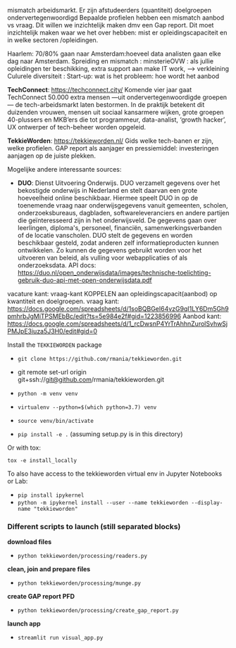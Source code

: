 
mismatch arbeidsmarkt. Er zijn afstudeerders (quantiteit) doelgroepen ondervertegenwoordigd
Bepaalde profielen hebben een mismatch aanbod vs vraag. Dit willen we inzichtelijk maken dmv een Gap report. 
Dit moet inzichtelijk maken waar we het over hebben: mist er opleidingscapaciteit en in welke sectoren
/opleidingen. 

Haarlem: 70/80% gaan naar Amsterdam:hoeveel data analisten gaan elke dag naar Amsterdam. Spreiding en mismatch
: minsterieOVW : als jullie opleidingen ter beschikking, extra support aan make IT work, --> verkleining 
Culurele diversiteit : Start-up: wat is het probleem: hoe wordt het aanbod

**TechConnect**: https://techconnect.city/
Komende vier jaar gaat TechConnect 50.000 extra mensen —uit ondervertegenwoordigde groepen— 
de tech-arbeidsmarkt laten bestormen. In de praktijk betekent dit duizenden vrouwen, mensen uit sociaal 
kansarmere wijken, grote groepen 40-plussers en MKB’ers die tot programmeur, data-analist, ‘growth hacker’, 
UX ontwerper of tech-beheer worden opgeleid. 

**TekkieWorden**: https://tekkieworden.nl/
Gids welke tech-banen er zijn, welke profielen. GAP report als aanjager en pressiemiddel: 
investeringen aanjagen op de juiste plekken.  

Mogelijke andere interessante sources:
- **DUO**: Dienst Uitvoering Onderwijs. DUO verzamelt gegevens over het bekostigde onderwijs in Nederland en
stelt daarvan een grote hoeveelheid online beschikbaar. Hiermee speelt DUO in op de toenemende vraag naar 
onderwijsgegevens vanuit gemeenten, scholen, onderzoeksbureaus, dagbladen, softwareleveranciers en andere 
partijen die geïnteresseerd zijn in het onderwijsveld. De gegevens gaan over leerlingen, diploma's, personeel,
financiën, samenwerkingsverbanden of de locatie vanscholen. DUO stelt de gegevens en worden beschikbaar 
gesteld, zodat anderen zelf informatieproducten kunnen ontwikkelen. Zo kunnen de gegevens gebruikt worden 
voor het uitvoeren van beleid, als vulling voor webapplicaties of als onderzoeksdata. 
API docs: https://duo.nl/open_onderwijsdata/images/technische-toelichting-gebruik-duo-api-met-open-onderwijsdata.pdf

vacature kant: vraag-kant KOPPELEN aan opleidingscapacit(aanbod) op kwantiteit en doelgroepen.
vraag kant: 
https://docs.google.com/spreadsheets/d/1soBQBGeI64vzG9qI1LY6Dm5Gh9pmhrbJgMiTPSMEbBc/edit?ts=5e984e2f#gid=1223856996
Aanbod kant: 
https://docs.google.com/spreadsheets/d/1_rcDwsnP4YrTrAhhnZurolSvhwSjPMJpE3iuza5J3H0/edit#gid=0

Install the `TEKKIEWORDEN` package

 - `git clone https://github.com/rmania/tekkieworden.git`
 -  git remote set-url origin git+ssh://git@github.com/rmania/tekkieworden.git
 - `python -m venv venv`
 - `virtualenv --python=$(which python=3.7) venv`
 - `source venv/bin/activate`
 
 - `pip install -e .` (assuming setup.py is in this directory)
 
 Or with tox:
 
 `tox -e install_locally`
 
 To also have access to the tekkieworden virtual env in Jupyter Notebooks or Lab:
 - `pip install ipykernel`
 - `python -m ipykernel install --user --name tekkieworden --display-name "tekkieworden"`

### Different scripts to launch (still separated blocks) 
 **download files**
 - `python tekkieworden/processing/readers.py`
 
 **clean, join and prepare files**
 - `python tekkieworden/processing/munge.py`
 
 **create GAP report PFD**
 - `python tekkieworden/processing/create_gap_report.py`

 **launch app**
 - `streamlit run visual_app.py`
 